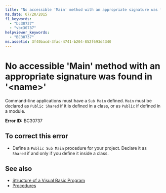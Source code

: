 ```yaml
---
title: "No accessible 'Main' method with an appropriate signature was found in '<name>'"
ms.date: 07/20/2015
f1_keywords: 
  - "bc30737"
  - "vbc30737"
helpviewer_keywords: 
  - "BC30737"
ms.assetid: 3f40bacd-3fac-4741-b204-852f693d4340
---
```

# No accessible 'Main' method with an appropriate signature was found in '\<name>'
Command-line applications must have a `Sub Main` defined. `Main` must be declared as `Public Shared` if it is defined in a class, or as `Public` if defined in a module.  
  
 **Error ID:** BC30737  
  
## To correct this error  
  
- Define a `Public Sub Main` procedure for your project. Declare it as `Shared` if and only if you define it inside a class.  
  
## See also

- [Structure of a Visual Basic Program](../../../visual-basic/programming-guide/program-structure/structure-of-a-visual-basic-program.md)
- [Procedures](../../../visual-basic/programming-guide/language-features/procedures/index.md)
